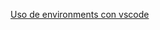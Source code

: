 [Uso de environments con vscode](https://sparkbyexamples.com/pyspark/pyspark-split-dataframe-column-into-multiple-columns/)
